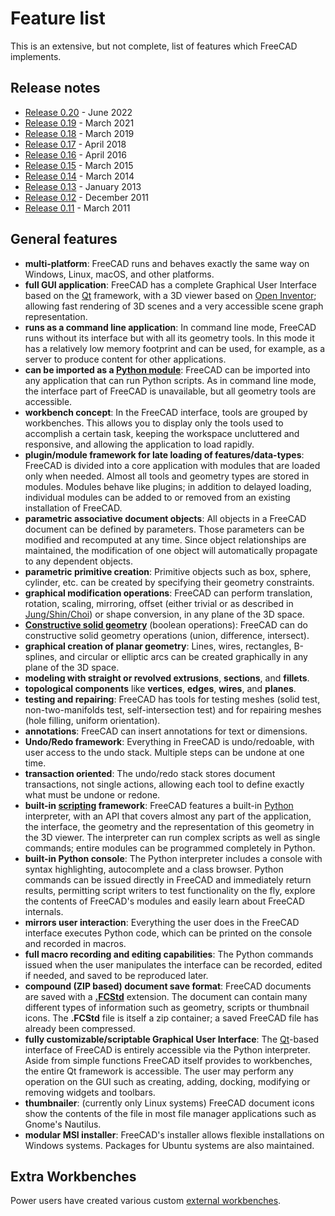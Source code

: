 # Feature list

This is an extensive, but not complete, list of features which FreeCAD implements.

## Release notes

- [Release 0.20](https://wiki.freecad.org/Release_notes_0.20) - June 2022
- [Release 0.19](https://wiki.freecad.org/Release_notes_0.19) - March 2021
- [Release 0.18](https://wiki.freecad.org/Release_notes_0.18) - March 2019
- [Release 0.17](https://wiki.freecad.org/Release_notes_0.17) - April 2018
- [Release 0.16](https://wiki.freecad.org/Release_notes_0.16) - April 2016
- [Release 0.15](https://wiki.freecad.org/Release_notes_0.15) - March 2015
- [Release 0.14](https://wiki.freecad.org/Release_notes_0.14) - March 2014
- [Release 0.13](https://wiki.freecad.org/Release_notes_0.13) - January 2013
- [Release 0.12](https://wiki.freecad.org/Release_notes_0.12) - December 2011
- [Release 0.11](https://wiki.freecad.org/Release_notes_0.11) - March 2011

## General features

- **multi-platform**: FreeCAD runs and behaves exactly the same way on Windows, Linux, macOS, and other platforms.
- **full GUI application**: FreeCAD has a complete Graphical User Interface based on the [Qt](https://www.qt.io/) framework, with a 3D viewer based on [Open Inventor](http://en.wikipedia.org/wiki/Open_Inventor); allowing fast rendering of 3D scenes and a very accessible scene graph representation.
- **runs as a command line application**: In command line mode, FreeCAD runs without its interface but with all its geometry tools. In this mode it has a relatively low memory footprint and can be used, for example, as a server to produce content for other applications.
- **can be imported as a [Python module](https://wiki.freecad.org/Embedding_FreeCAD)**: FreeCAD can be imported into any application that can run Python scripts. As in command line mode, the interface part of FreeCAD is unavailable, but all geometry tools are accessible.
- **workbench concept**: In the FreeCAD interface, tools are grouped by workbenches. This allows you to display only the tools used to accomplish a certain task, keeping the workspace uncluttered and responsive, and allowing the application to load rapidly.
- **plugin/module framework for late loading of features/data-types**: FreeCAD is divided into a core application with modules that are loaded only when needed. Almost all tools and geometry types are stored in modules. Modules behave like plugins; in addition to delayed loading, individual modules can be added to or removed from an existing installation of FreeCAD.
- **parametric associative document objects**: All objects in a FreeCAD document can be defined by parameters. Those parameters can be modified and recomputed at any time. Since object relationships are maintained, the modification of one object will automatically propagate to any dependent objects.
- **parametric primitive creation**: Primitive objects such as box, sphere, cylinder, etc. can be created by specifying their geometry constraints.
- **graphical modification operations**: FreeCAD can perform translation, rotation, scaling, mirroring, offset (either trivial or as described in [Jung/Shin/Choi](https://www.researchgate.net/publication/240754626_Self-intersection_Removal_in_Triangular_Mesh_Offsetting)) or shape conversion, in any plane of the 3D space.
- **[Constructive solid geometry](https://wiki.freecad.org/Constructive_solid_geometry)** (boolean operations): FreeCAD can do constructive solid geometry operations (union, difference, intersect).
- **graphical creation of planar geometry**: Lines, wires, rectangles, B-splines, and circular or elliptic arcs can be created graphically in any plane of the 3D space.
- **modeling with straight or revolved extrusions**, **sections**, and **fillets**.
- **topological components** like **vertices**, **edges**, **wires**, and **planes**.
- **testing and repairing**: FreeCAD has tools for testing meshes (solid test, non-two-manifolds test, self-intersection test) and for repairing meshes (hole filling, uniform orientation).
- **annotations**: FreeCAD can insert annotations for text or dimensions.
- **Undo/Redo framework**: Everything in FreeCAD is undo/redoable, with user access to the undo stack. Multiple steps can be undone at one time.
- **transaction oriented**: The undo/redo stack stores document transactions, not single actions, allowing each tool to define exactly what must be undone or redone.
- **built-in [scripting](https://wiki.freecad.org/Scripting) framework**: FreeCAD features a built-in [Python](https://wiki.freecad.org/Scripting) interpreter, with an API that covers almost any part of the application, the interface, the geometry and the representation of this geometry in the 3D viewer. The interpreter can run complex scripts as well as single commands; entire modules can be programmed completely in Python.
- **built-in Python console**: The Python interpreter includes a console with syntax highlighting, autocomplete and a class browser. Python commands can be issued directly in FreeCAD and immediately return results, permitting script writers to test functionality on the fly, explore the contents of FreeCAD's modules and easily learn about FreeCAD internals.
- **mirrors user interaction**: Everything the user does in the FreeCAD interface executes Python code, which can be printed on the console and recorded in macros.
- **full macro recording and editing capabilities**: The Python commands issued when the user manipulates the interface can be recorded, edited if needed, and saved to be reproduced later.
- **compound (ZIP based) document save format**: FreeCAD documents are saved with a **[.FCStd](https://wiki.freecad.org/File_Format_FCStd)** extension. The document can contain many different types of information such as geometry, scripts or thumbnail icons. The **.FCStd** file is itself a zip container; a saved FreeCAD file has already been compressed.
- **fully customizable/scriptable Graphical User Interface**: The [Qt](https://www.qt.io/)-based interface of FreeCAD is entirely accessible via the Python interpreter. Aside from simple functions FreeCAD itself provides to workbenches, the entire Qt framework is accessible. The user may perform any operation on the GUI such as creating, adding, docking, modifying or removing widgets and toolbars.
- **thumbnailer**: (currently only Linux systems) FreeCAD document icons show the contents of the file in most file manager applications such as Gnome's Nautilus.
- **modular MSI installer**: FreeCAD's installer allows flexible installations on Windows systems. Packages for Ubuntu systems are also maintained.

## Extra Workbenches

Power users have created various custom [external workbenches](docs\workbenches\external-workbenches.md).
